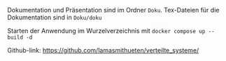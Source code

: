Dokumentation und Präsentation sind im Ordner `Doku`. Tex-Dateien für die Dokumentation sind in `Doku/doku`

Starten der Anwendung im Wurzelverzeichnis mit `docker compose up --build -d`

Github-link: https://github.com/lamasmithueten/verteilte_systeme/
